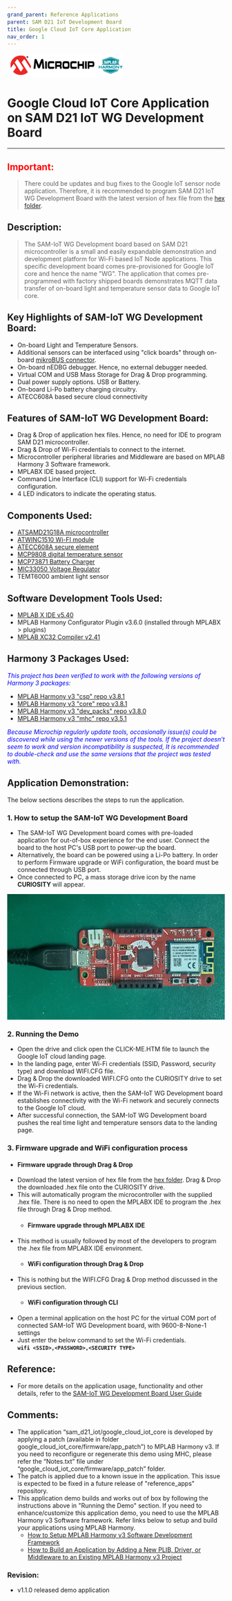 ```yaml
---
grand_parent: Reference Applications
parent: SAM D21 IoT Development Board
title: Google Cloud IoT Core Application
nav_order: 1
---
```

<img src = "images/microchip_logo.png">
<img src = "images/microchip_mplab_harmony_logo_small.png">

# Google Cloud IoT Core Application on SAM D21 IoT WG Development Board
-----

## <span style="color:red"> <b>Important:</b>
> There could be updates and bug fixes to the Google IoT sensor node application. Therefore, it is recommended to program SAM D21 IoT WG Development Board with the latest version of hex file from the [hex folder](./hex).  

## Description:

> The SAM-IoT WG Development board based on SAM D21 microcontroller is a small and easily expandable demonstration and development platform for Wi-Fi based IoT Node applications. This specific development board comes pre-provisioned for Google IoT core and hence the name "WG". The application that comes pre-programmed with factory shipped boards demonstrates MQTT data transfer of on-board light and temperature sensor data to Google IoT core.

## Key Highlights of SAM-IoT WG Development Board:

* On-board Light and Temperature Sensors.
* Additional sensors can be interfaced using "click boards" through on-board [mikroBUS connector](https://www.mikroe.com/click).
* On-board nEDBG debugger. Hence, no external debugger needed.
* Virtual COM and USB Mass Storage for Drag & Drop programming.
* Dual power supply options. USB or Battery.
* On-board Li-Po battery charging circuitry.
* ATECC608A based secure cloud connectivity

## Features of SAM-IoT WG Development Board:

* Drag & Drop of application hex files. Hence, no need for IDE to program SAM D21 microcontroller.
* Drag & Drop of Wi-Fi credentials to connect to the internet.
* Microcontroller peripheral libraries and Middleware are based on MPLAB Harmony 3 Software framework.
* MPLABX IDE based project.
* Command Line Interface (CLI) support for Wi-Fi credentials configuration.
* 4 LED indicators to indicate the operating status.

## Components Used:
- [ATSAMD21G18A microcontroller](https://www.microchip.com/wwwproducts/en/ATsamd21g18)
- [ATWINC1510 Wi-FI module](https://www.microchip.com/wwwproducts/en/ATwinc1500)
- [ATECC608A secure element](https://www.microchip.com/wwwproducts/en/ATECC608A)
- [MCP9808 digital temperature sensor](https://www.microchip.com/wwwproducts/en/en556182)
- [MCP73871 Battery Charger](https://www.microchip.com/wwwproducts/en/en536670)
- [MIC33050 Voltage Regulator](https://www.microchip.com/wwwproducts/en/MIC33050)
- TEMT6000 ambient light sensor

## Software Development Tools Used:
- [MPLAB X IDE v5.40](https://www.microchip.com/mplab/mplab-x-ide)
-  MPLAB Harmony Configurator Plugin v3.6.0 (installed through MPLABX > plugins)
- [MPLAB XC32 Compiler v2.41](https://www.microchip.com/mplab/compilers)


## Harmony 3 Packages Used:
<span style="color:blue"> *This project has been verified to work with the following versions of Harmony 3 packages:*</span>  

 - [MPLAB Harmony v3 "csp" repo v3.8.1](https://github.com/Microchip-MPLAB-Harmony/csp/releases/tag/v3.8.1)
 - [MPLAB Harmony v3 "core" repo v3.8.1](https://github.com/Microchip-MPLAB-Harmony/core/releases/tag/v3.8.1)          
 - [MPLAB Harmony v3 "dev_packs" repo v3.8.0](https://github.com/Microchip-MPLAB-Harmony/dev_packs/releases/tag/v3.8.0)  
 - [MPLAB Harmony v3 "mhc" repo v3.5.1](https://github.com/Microchip-MPLAB-Harmony/mhc/releases/tag/v3.5.1)


 <span style="color:blue"> *Because Microchip regularly update tools, occasionally issue(s) could be discovered while using the newer versions of the tools. If the project doesn’t seem to work and version incompatibility is suspected, It is recommended to double-check and use the same versions that the project was tested with.* </span>

## Application Demonstration:

The below sections describes the steps to run the application.

### 1. How to setup the SAM-IoT WG Development Board
- The SAM-IoT WG Development board comes with pre-loaded application for out-of-box experience for the end user. Connect the board to the host PC's USB port to power-up the board.  
- Alternatively, the board can be powered using a Li-Po battery. In order to perform Firmware upgrade or WiFi configuration, the board must be connected through USB port.  
- Once connected to PC, a mass storage drive icon by the name **CURIOSITY** will appear.  
<img src = "images/hardware_setup.png" width="530" height="290" align="middle">  

### 2. Running the Demo
- Open the drive and click open the CLICK-ME.HTM file to launch the Google IoT cloud landing page.
- In the landing page, enter Wi-Fi credentials (SSID, Password, security type) and download WIFI.CFG file.
- Drag & Drop the downloaded WIFI.CFG onto the CURIOSITY drive to set the Wi-Fi credentials.
- If the Wi-Fi network is active, then the SAM-IoT WG Development board establishes connectivity with the Wi-Fi network and securely connects to the Google IoT cloud.
- After successful connection, the SAM-IoT WG Development board pushes the real time light and temperature sensors data to the landing page.

### 3. Firmware upgrade and WiFi configuration process
  - #### Firmware upgrade through Drag & Drop
- Download the latest version of hex file from the [hex folder](./hex). Drag & Drop the downloaded .hex file onto the CURIOSITY drive.
- This will automatically program the microcontroller with the supplied .hex file. There is no need to open the MPLABX IDE to program the .hex file through Drag & Drop method.
  - #### Firmware upgrade through MPLABX IDE
- This method is usually followed by most of the developers to program the .hex file from MPLABX IDE environment.
  - #### WiFi configuration through Drag & Drop
- This is nothing but the WIFI.CFG Drag & Drop method discussed in the previous section.	 
  - #### WiFi configuration through CLI
- Open a terminal application on the host PC for the virtual COM port of connected SAM-IoT WG Development board, with 9600-8-None-1 settings
- Just enter the below command to set the Wi-Fi credentials.<br>
		**`wifi <SSID>,<PASSWORD>,<SECURITY TYPE>`**

## Reference:
- For more details on the application usage, functionality and other details, refer to the [SAM-IoT WG Development Board User Guide](https://microchiptechnology.sharepoint.com/:b:/s/DeveloperHelp/EWzkyTjt7jFJmOdqFqAh2VkBFmixakdS3eswwwRVTU5H0g?download=1)

## Comments:
- The application “sam_d21_iot/google_cloud_iot_core is developed by applying a patch (available in folder google_cloud_iot_core/firmware/app_patch”) to MPLAB Harmony v3. If you need to reconfigure or regenerate this demo using MHC, please refer the “Notes.txt” file under “google_cloud_iot_core/firmware/app_patch” folder.
- The patch is applied due to a known issue in the application. This issue is expected to be fixed in a future release of "reference_apps" repository.
- This application demo builds and works out of box by following the instructions above in "Running the Demo" section. If you need to enhance/customize this application demo, you need to use the MPLAB Harmony v3 Software framework. Refer links below to setup and build your applications using MPLAB Harmony.
	- [How to Setup MPLAB Harmony v3 Software Development Framework](https://www.microchip.com/mymicrochip/filehandler.aspx?ddocname=en1000821)
	- [How to Build an Application by Adding a New PLIB, Driver, or Middleware to an Existing MPLAB Harmony v3 Project](http://ww1.microchip.com/downloads/en/DeviceDoc/How_to_Build_Application_Adding_PLIB_%20Driver_or_Middleware%20_to_MPLAB_Harmony_v3Project_DS90003253A.pdf)  

### Revision:
- v1.1.0 released demo application
